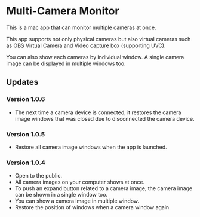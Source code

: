 # Multi-Camera Monitor

This is a mac app that can monitor multiple cameras at once.

This app supports not only physical cameras but also virtual cameras such as OBS Virtual Camera and Video capture box (supporting UVC).

You can also show each cameras by individual window. A single camera image can be displayed in multiple windows too.



## Updates

### Version 1.0.6

- The next time a camera device is connected, it restores the camera image windows that was closed due to disconnected the camera device.

### Version 1.0.5

- Restore all camera image windows when the app is launched.

### Version 1.0.4

- Open to the public.
- All camera images on your computer shows at once.
- To push an expand button related to a camera image, the camera image can be shown in a single window too.
- You can show a camera image in multiple window.
- Restore the position of windows when a camera window again.
